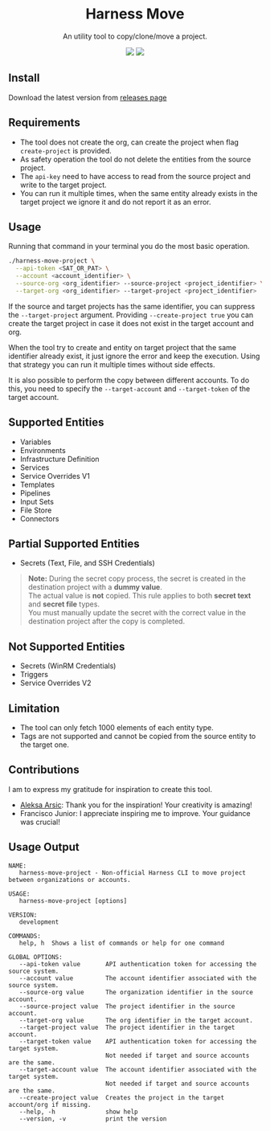 <div class="title-block" style="text-align: center;" align="center">

# Harness Move

An utility tool to copy/clone/move a project.

![](https://img.shields.io/github/v/release/Fernando-Dourado/harness-move-project)
![](https://img.shields.io/github/release-date/Fernando-Dourado/harness-move-project)

</div>

## Install

Download the latest version from [releases page](https://github.com/Fernando-Dourado/harness-move-project/releases/latest)

## Requirements

- The tool does not create the org, can create the project when flag `create-project` is provided.
- As safety operation the tool do not delete the entities from the source project.
- The `api-key` need to have access to read from the source project and write to the target project.
- You can run it multiple times, when the same entity already exists in the target project we ignore it and do not report it as an error.

## Usage

Running that command in your terminal you do the most basic operation.

```bash
./harness-move-project \
  --api-token <SAT_OR_PAT> \
  --account <account_identifier> \
  --source-org <org_identifier> --source-project <project_identifier> \
  --target-org <org_identifier> --target-project <project_identifier>
```

If the source and target projects has the same identifier, you can suppress the `--target-project` argument. Providing `--create-project true` you can create the target project in case it does not exist in the target account and org.

When the tool try to create and entity on target project that the same identifier already exist, it just ignore the error and keep the execution. Using that strategy you can run it multiple times without side effects.

It is also possible to perform the copy between different accounts. To do this, you need to specify the `--target-account` and `--target-token` of the target account.

## Supported Entities

- Variables
- Environments
- Infrastructure Definition
- Services
- Service Overrides V1
- Templates
- Pipelines
- Input Sets
- File Store
- Connectors

## Partial Supported Entities

- Secrets (Text, File, and SSH Credentials)

> **Note:** During the secret copy process, the secret is created in the destination project with a **dummy value**.  
> The actual value is **not** copied. This rule applies to both **secret text** and **secret file** types.  
> You must manually update the secret with the correct value in the destination project after the copy is completed.

## Not Supported Entities

- Secrets (WinRM Credentials)
- Triggers
- Service Overrides V2

## Limitation

- The tool can only fetch 1000 elements of each entity type.
- Tags are not supported and cannot be copied from the source entity to the target one.

## Contributions

I am to express my gratitude for inspiration to create this tool.

- [Aleksa Arsic](https://github.com/aleksa11010): Thank you for the inspiration! Your creativity is amazing!
- Francisco Junior: I appreciate inspiring me to improve. Your guidance was crucial!

## Usage Output

```text
NAME:
   harness-move-project - Non-official Harness CLI to move project between organizations or accounts.

USAGE:
   harness-move-project [options]

VERSION:
   development

COMMANDS:
   help, h  Shows a list of commands or help for one command

GLOBAL OPTIONS:
   --api-token value       API authentication token for accessing the source system.
   --account value         The account identifier associated with the source system.
   --source-org value      The organization identifier in the source account.
   --source-project value  The project identifier in the source account.
   --target-org value      The org identifier in the target account.
   --target-project value  The project identifier in the target account.
   --target-token value    API authentication token for accessing the target system.
                           Not needed if target and source accounts are the same.
   --target-account value  The account identifier associated with the target system.
                           Not needed if target and source accounts are the same.
   --create-project value  Creates the project in the target account/org if missing.
   --help, -h              show help
   --version, -v           print the version
```
